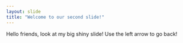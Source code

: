 ```yaml
---
layout: slide
title: "Welcome to our second slide!"
---
```

Hello friends, look at my big shiny slide!
Use the left arrow to go back!
